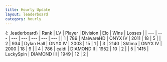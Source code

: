 ```yaml
---
title: Hourly Update
layout: leaderboard
category: hourly
---
```


{: .leaderboard}
| Rank | LV | Player | Division | Elo | Wins | Losses |
| --- | --- | --- | --- | --- | --- | --- |
| <span data-change="0">1</span> | 789 | <span title="ID: 261794">MalwareHD</span> | ONYX IV | <span data-change="0">2011</span> | <span data-change="0">18</span> | <span data-change="0">5</span> |
| <span data-change="0">2</span> | 934 | <span title="ID: 174294">Dylan Hall</span> | ONYX IV | <span data-change="0">2003</span> | <span data-change="0">15</span> | <span data-change="0">1</span> |
| <span data-change="0">3</span> | 2140 | <span title="ID: 353063">Sktima</span> | ONYX IV | <span data-change="0">2000</span> | <span data-change="0">18</span> | <span data-change="0">9</span> |
| <span data-change="0">4</span> | 786 | <span title="ID: 517164">caidi</span> | DIAMOND II | <span data-change="0">1952</span> | <span data-change="0">10</span> | <span data-change="0">2</span> |
| <span data-change="0">5</span> | 1415 | <span title="ID: 498412">LuckySpin</span> | DIAMOND III | <span data-change="0">1949</span> | <span data-change="0">12</span> | <span data-change="0">2</span> |